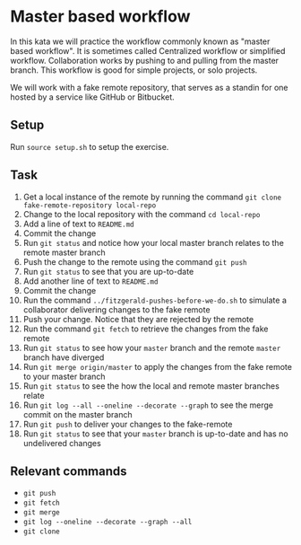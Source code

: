 # Master based workflow

In this kata we will practice the workflow commonly known as "master based workflow". It is sometimes called Centralized workflow or simplified workflow. Collaboration works by pushing to and pulling from the master branch. This workflow is good for simple projects, or solo projects.

We will work with a fake remote repository, that serves as a standin for one hosted by a service like GitHub or Bitbucket.

## Setup

Run `source setup.sh` to setup the exercise.

## Task

1. Get a local instance of the remote by running the command `git clone fake-remote-repository local-repo`
2. Change to the local repository with the command `cd local-repo`
3. Add a line of text to `README.md`
4. Commit the change 
5. Run `git status` and notice how your local master branch relates to the remote master branch
6. Push the change to the remote using the command `git push`
7. Run `git status` to see that you are up-to-date
8. Add another line of text to `README.md`
9. Commit the change
10. Run the command `../fitzgerald-pushes-before-we-do.sh` to simulate a collaborator delivering changes to the fake remote
11. Push your change. Notice that they are rejected by the remote
12. Run the command `git fetch` to retrieve the changes from the fake remote
13. Run `git status` to see how your `master` branch and the remote `master` branch have diverged
14. Run `git merge origin/master` to apply the changes from the fake remote to your master branch
15. Run `git status` to see the how the local and remote master branches relate
16. Run `git log --all --oneline --decorate --graph` to see the merge commit on the master branch
17. Run `git push` to deliver your changes to the fake-remote
18. Run `git status` to see that your `master` branch is up-to-date and has no undelivered changes

## Relevant commands

- `git push`
- `git fetch`
- `git merge`
- `git log --oneline --decorate --graph --all`
- `git clone`